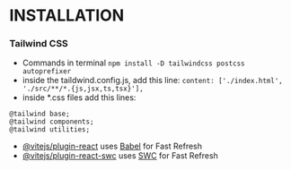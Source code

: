 # INSTALLATION


### Tailwind CSS 
- Commands in terminal
 ```npm install -D tailwindcss postcss autoprefixer```
- inside the taildwind.config.js, add this line:  ```content: ['./index.html', './src/**/*.{js,jsx,ts,tsx}'],```
- inside *.css files add this lines:
```
@tailwind base;
@tailwind components;
@tailwind utilities;
```


- [@vitejs/plugin-react](https://github.com/vitejs/vite-plugin-react/blob/main/packages/plugin-react/README.md) uses [Babel](https://babeljs.io/) for Fast Refresh
- [@vitejs/plugin-react-swc](https://github.com/vitejs/vite-plugin-react-swc) uses [SWC](https://swc.rs/) for Fast Refresh
